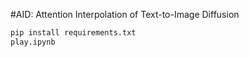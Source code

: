 #AID: Attention Interpolation of Text-to-Image Diffusion

```python
pip install requirements.txt
play.ipynb
```
